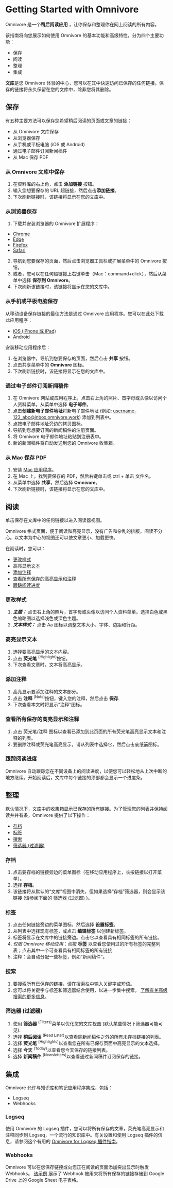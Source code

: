 # Getting Started with Omnivore

Omnivore 是一个**稍后阅读应用** ，让你保存和整理你在网上阅读的所有内容。

该指南将向您展示如何使用 Omnivore 的基本功能和高级特性，分为四个主要功能：

- 保存
- 阅读
- 整理
- 集成

**文库**是您 Omnivore 体验的中心，您可以在其中快速访问已保存的任何链接。保存的链接将永久保留在您的文库中，除非您将其删除。

## 保存

有五种主要方法可以保存您希望稍后阅读的页面或文章的链接：

- 从 Omnivore 文库保存
- 从浏览器保存
- 从手机或平板电脑 (iOS 或 Android)
- 通过电子邮件订阅新闻稿件
- 从 Mac 保存 PDF

### 从 Omnivore 文库中保存

1. 在资料库的右上角，点击 **添加链接** 按钮。
2. 输入您想要保存的 URL 超链接，然后点击**添加链接**。
3. 下次刷新链接时，该链接将显示在您的文库中。

### 从浏览器保存

1. 下载并安装浏览器的 Omnivore 扩展程序：

- [Chrome ](https://omnivore.work/install/chrome)
- [Edge](https://omnivore.work/install/edge)
- [Firefox](https://omnivore.work/install/firefox)
- [Safari](https://omnivore.work/install/safari)

2. 导航到您要保存的页面，然后点击浏览器工具栏或扩展菜单中的 Omnivore 按钮。
3. 或者，您可以在任何超链接上右键单击（Mac：command+click），然后从菜单中选择 **保存到 Omnivore**。
4. 下次刷新该链接时，该链接将显示在您的文库中。

### 从手机或平板电脑保存

从移动设备保存链接的最佳方法是通过 Omnivore 应用程序。您可以在此处下载此应用程序：

- [iOS (iPhone 或 iPad)](https://omnivore.work/install/ios)
- Android

安装移动应用程序后：

1. 在浏览器中，导航到您要保存的页面，然后点击 **共享** 按钮。
2. 点击共享菜单中的 **Omnivore** 图标。
3. 下次刷新链接时，该链接将显示在您的文库中。

### 通过电子邮件订阅新闻稿件

1. 在 Omnivore 网站或应用程序上，点击右上角的照片、首字母或头像以访问个人资料菜单。从菜单中选择 **电子邮件**。
2. 点击**创建新电子邮件地址**将新电子邮件地址 (例如: username-123_abc@inbox.omnivore.work) 添加到列表中。
3. 点按电子邮件地址旁边的拷贝图标。
4. 导航到您想要订阅的新闻稿件的注册页面。
5. 将 Omnivore 电子邮件地址粘贴到注册表中。
6. 新的新闻稿件将自动发送到您的 Omnivore 收集箱。

### 从 Mac 保存 PDF

1. 安装 [Mac 应用程序](https://omnivore.work/install/mac)。
2. 在 Mac 上，找到要保存的 PDF，然后右键单击或 ctrl + 单击 文件名。
3. 从菜单中选择 **共享**，然后选择 **Omnivore**。
4. 下次刷新链接时，该链接将显示在您的文库中。

## 阅读

单击保存在文库中的任何链接以进入阅读器视图。

Omnivore 格式页面，便于阅读和高亮显示，没有广告和杂乱的排版，阅读不分心。以文本为中心的视图还可以使文章更小、加载更快。

在阅读时，您可以：

- <span style="text-decoration:underline;">更改样式</span>
- <span style="text-decoration:underline;">高亮显示文本</span>
- <span style="text-decoration:underline;">添加注释</span>
- <span style="text-decoration:underline;">查看所有保存的高亮显示和注释</span>
- <span style="text-decoration:underline;">跟踪阅读进度</span>

### 更改样式

1. **_主题：_** 点击右上角的照片，首字母或头像以访问个人资料菜单。选择白色或黑色缩略图以选择浅色或深色主题。
2. **_文本样式：_** 点击 Aa 图标以调整文本大小、字体、边距和行距。

### 高亮显示文本

1. 选择要高亮显示的文本内容。
2. 点击 **荧光笔** <sup>(Highlight)</sup>按钮。
3. 下次查看文章时，文本将高亮显示。

### 添加注释

1. 高亮显示要添加注释的文本部分。
2. 点击 **注释** <sup>(Note)</sup>按钮，键入您的注释，然后点击 **保存**.
3. 下次查看本文时将显示“注释”图标。

### 查看所有保存的高亮显示和注释

1. 点击 荧光笔/注释 图标以查看已添加到此页面的所有荧光笔高亮显示文本和注释的列表。
2. 要删除注释或荧光笔高亮显示，请从列表中选择它，然后点击废纸篓图标。

### 跟踪阅读进度

Omnivore 自动跟踪您在不同设备上的阅读进度，以便您可以轻松地从上次中断的地方继续。开始阅读后，文库中每个链接的顶部都会显示一个进度条。

## 整理

默认情况下，文库中的收集箱显示已保存的所有链接。为了管理您的列表并保持阅读井井有条，Omnivore 提供了以下操作：

- <span style="text-decoration:underline;">存档</span>
- <span style="text-decoration:underline;">标签</span>
- <span style="text-decoration:underline;">搜索</span>
- <span style="text-decoration:underline;">筛选器 (过滤器)</span>

### 存档

1. 点击要存档的链接旁边的菜单图标（在移动应用程序上，长按链接以打开菜单）。
2. 选择 **存档**。
3. 该链接将从默认的“文库”视图中消失，但如果选择“存档”筛选器，则会显示该链接 (请参阅下面的 <span style="text-decoration:underline;">筛选器 (过滤器) </span>)。

### 标签

1. 点击任何链接旁边的菜单图标，然后选择 **设置标签**。
2. 从列表中选择现有标签，或点击 **编辑标签** 以创建新标签。
3. 标签将显示在文库中的链接旁边。点击它以查看具有相同标签的所有链接。
4. _仅限 Omnivore 移动应用_：点按 **标签** 以查看您使用过的所有标签的完整列表；点击其中一个可查看具有相同标签的所有链接
5. 注释：会自动分配一些标签，例如“新闻稿件”。

### 搜索

1. 要搜索所有已保存的链接，请在搜索栏中输入关键字或短语。
2. 您可以将关键字与标签和筛选器结合使用，以进一步集中搜索。 [了解有关高级搜索的更多信息](https://docs.omnivore.work/using/search.html)。

### 筛选器 (过滤器)

1. 使用 **筛选器** <sup>(Filters)</sup>菜单以优化您的文库视图 (默认某些情况下筛选器可能可见).
2. 选择 **稍后阅读** <sup>(Read Later)</sup>以查看除新闻稿件之外的所有未存档链接的列表。
3. 选择 **荧光笔** <sup>(Highlights)</sup>以查看您在所有已保存页面中高亮显示的文本选择。
4. 选择 **今天** <sup>(Today)</sup>以查看您今天保存的链接列表。
5. 选择 **新闻稿件** <sup>(Newsletters)</sup>以查看通过新闻稿件订阅保存的链接。

## 集成

Omnivore 允许与知识库和笔记应用程序集成，包括：

- Logseq
- Webhooks

### Logseq

使用 Omnivore 的 Logseq 插件，您可以将所有保存的文章，荧光笔高亮显示和注释同步到 Logseq，一个流行的知识库中。有关设置和使用 Logseq 插件的信息，请参阅这个有用的 [Omnivore for Logseq 插件指南](https://briansunter.com/graph/#/page/omnivore-logseq-guide)。

### Webhooks

Omnivore 可以在您保存链接或向您正在阅读的页面添加突出显示时触发 Webhooks。 <span style="text-decoration:underline;">该示例</span> 展示了 Webhook 被用来将所有保存的链接存储到 Google Drive 上的 Google Sheet 电子表格。
